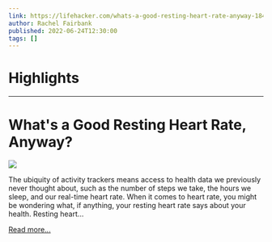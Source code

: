 ```yaml
---
link: https://lifehacker.com/whats-a-good-resting-heart-rate-anyway-1849102456
author: Rachel Fairbank
published: 2022-06-24T12:30:00
tags: []
---
```

# Highlights


---
# What's a Good Resting Heart Rate, Anyway?
![](https://i.kinja-img.com/gawker-media/image/upload/s--DvGbFvkg--/c_fit,fl_progressive,q_80,w_636/02dc730e1d610595dcccd25ddfce98f4.jpg)

The ubiquity of activity trackers means access to health data we previously never thought about, such as the number of steps we take, the hours we sleep, and our real-time heart rate. When it comes to heart rate, you might be wondering what, if anything, your resting heart rate says about your health. Resting heart…

[Read more...](https://lifehacker.com/whats-a-good-resting-heart-rate-anyway-1849102456)